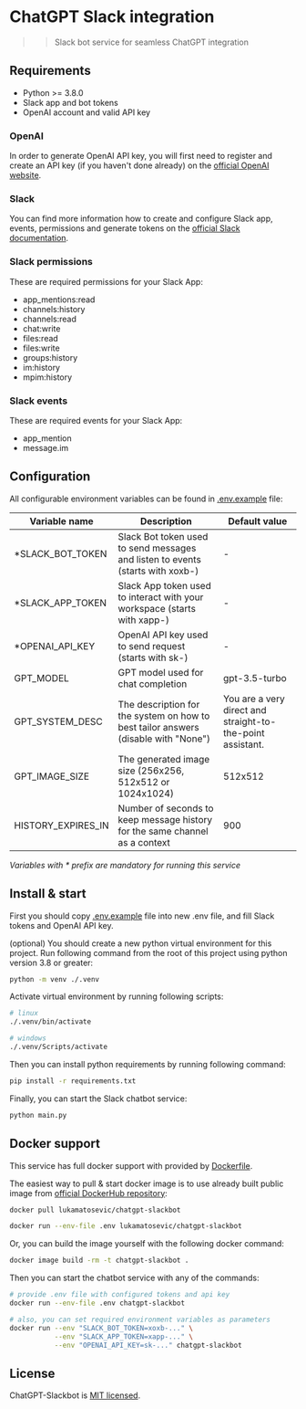 # ChatGPT Slack integration

> > Slack bot service for seamless ChatGPT integration

## Requirements

* Python >= 3.8.0
* Slack app and bot tokens
* OpenAI account and valid API key

### OpenAI

In order to generate OpenAI API key, you will first need to register and create an API key (if you haven't done already)
on the [official OpenAI website](https://platform.openai.com/account/api-keys).

### Slack

You can find more information how to create and configure Slack app, events, permissions and generate tokens on
the [official Slack documentation](https://api.slack.com/authentication/basics).

### Slack permissions

These are required permissions for your Slack App:

* app_mentions:read
* channels:history
* channels:read
* chat:write
* files:read
* files:write
* groups:history
* im:history
* mpim:history

### Slack events

These are required events for your Slack App:

* app_mention
* message.im

## Configuration

All configurable environment variables can be found in [.env.example](.env.example) file:

| Variable name      | Description                                                                        | Default value                                              |
|--------------------|------------------------------------------------------------------------------------|------------------------------------------------------------|
| *SLACK_BOT_TOKEN   | Slack Bot token used to send messages and listen to events (starts with xoxb-)     | -                                                          |
| *SLACK_APP_TOKEN   | Slack App token used to interact with your workspace (starts with xapp-)           | -                                                          |
| *OPENAI_API_KEY    | OpenAI API key used to send request (starts with sk-)                              | -                                                          |
| GPT_MODEL          | GPT model used for chat completion                                                 | gpt-3.5-turbo                                              |
| GPT_SYSTEM_DESC    | The description for the system on how to best tailor answers (disable with "None") | You are a very direct and straight-to-the-point assistant. |
| GPT_IMAGE_SIZE     | The generated image size (256x256, 512x512 or 1024x1024)                           | 512x512                                                    |
| HISTORY_EXPIRES_IN | Number of seconds to keep message history for the same channel as a context        | 900                                                        |

_Variables with * prefix are mandatory for running this service_

## Install & start

First you should copy [.env.example](.env.example) file into new .env file, and fill Slack tokens and OpenAI API key.

(optional) You should create a new python virtual environment for this project. Run following command from the root
of this project using python version 3.8 or greater:

```sh
python -m venv ./.venv
```

Activate virtual environment by running following scripts:

```sh
# linux
./.venv/bin/activate

# windows
./.venv/Scripts/activate
```

Then you can install python requirements by running following command:

```sh
pip install -r requirements.txt
```

Finally, you can start the Slack chatbot service:

```sh
python main.py
```

## Docker support

This service has full docker support with provided by [Dockerfile](Dockerfile).

The easiest way to pull & start docker image is to use already built public image
from [official DockerHub repository](https://hub.docker.com/repository/docker/lukamatosevic/chatgpt-slackbot):

```sh
docker pull lukamatosevic/chatgpt-slackbot

docker run --env-file .env lukamatosevic/chatgpt-slackbot
```

Or, you can build the image yourself with the following docker command:

```sh
docker image build -rm -t chatgpt-slackbot .
```

Then you can start the chatbot service with any of the commands:

```sh
# provide .env file with configured tokens and api key
docker run --env-file .env chatgpt-slackbot

# also, you can set required environment variables as parameters
docker run --env "SLACK_BOT_TOKEN=xoxb-..." \
           --env "SLACK_APP_TOKEN=xapp-..." \
           --env "OPENAI_API_KEY=sk-..." chatgpt-slackbot
```

## License

ChatGPT-Slackbot is [MIT licensed](LICENSE).